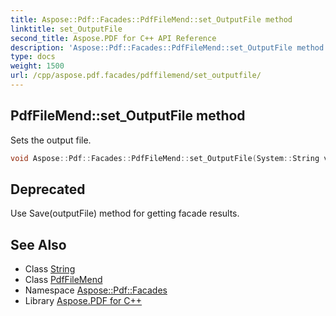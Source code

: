 ```yaml
---
title: Aspose::Pdf::Facades::PdfFileMend::set_OutputFile method
linktitle: set_OutputFile
second_title: Aspose.PDF for C++ API Reference
description: 'Aspose::Pdf::Facades::PdfFileMend::set_OutputFile method. Sets the output file in C++.'
type: docs
weight: 1500
url: /cpp/aspose.pdf.facades/pdffilemend/set_outputfile/
---
```

## PdfFileMend::set_OutputFile method


Sets the output file.

```cpp
void Aspose::Pdf::Facades::PdfFileMend::set_OutputFile(System::String value)
```


## Deprecated
Use Save(outputFile) method for getting facade results. 

## See Also

* Class [String](../../../system/string/)
* Class [PdfFileMend](../)
* Namespace [Aspose::Pdf::Facades](../../)
* Library [Aspose.PDF for C++](../../../)
